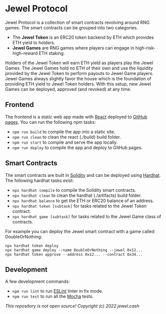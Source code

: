 # Jewel Protocol

Jewel Protocol is a collection of smart contracts revolving around RNG games. The smart contracts can be grouped into two categories.
* The **Jewel Token** is an ERC20 token backend by ETH which provides ETH yield to holders.
* **Jewel Games** are RNG games where players can engage in high-risk-high-reward ETH staking. 

Holders of the Jewel Token will earn ETH yield as players play the Jewel Games. The Jewel Games hold no ETH of their own and use the liquidity provided by the Jewel Token to perform payouts to Jewel Game players. Jewel Games always slightly favor the house which is the foundation of providing ETH yield to Jewel Token holders. With this setup, new Jewel Games can be deployed, approved (and revoked) at any time.

## Frontend

The frontend is a static web app made with [React](https://reactjs.org) deployed to [GitHub pages](https://pages.github.com). You can run the following npm tasks:
* `npm run build` to compile the app into a static site.
* `npm run clean` to clean the react (./build) build folder.
* `npm run start` to compile and serve the app locally.
* `npm run deploy` to compile the app and deploy to GitHub pages.

## Smart Contracts

The smart contracts are built in [Solidity](https://docs.soliditylang.org/en/v0.8.13/) and can be deployed using [Hardhat](https://hardhat.org). The following hardhat tasks exist:
* `npx hardhat compile` to compile the Solidity smart contracts.
* `npx hardhat clean` to clean the hardhat (./artifacts) build folder.
* `npx hardhat balance` to get the ETH or ERC20 balance of an address.
* `npx hardhat token [subtask]` for tasks related to the Jewel Token contract.
* `npx hardhat game [subtask]` for tasks related to the Jewel Game class of contracts.

For example you can deploy the Jewel smart contract with a game called DoubleOrNothing:
```
npx hardhat token deploy
npx hardhat game deploy --name DoubleOrNothing --jewel 0x12...
npx hardhat token approve --address 0x12... --contract 0x34... 
```

## Development

A few development commands:
* `npm run lint` to run [ESLint](https://eslint.org) linter in fix mode.
* `npm run test` to run all the [Mocha](https://mochajs.org) tests.

*This repository is not open source! Copyright (c) 2022 jewel.cash*